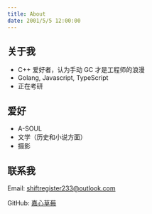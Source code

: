 ```yaml
---
title: About
date: 2001/5/5 12:00:00
---
```


## 关于我

- C++ 爱好者，认为手动 GC 才是工程师的浪漫
- Golang, Javascript, TypeScript
- 正在考研

## 爱好

- A-SOUL
- 文学（历史和小说方面）
- 摄影

## 联系我

Email: shiftregister233@outlook.com

GitHub: [嘉心草莓](https://github.com/Kininaru)
